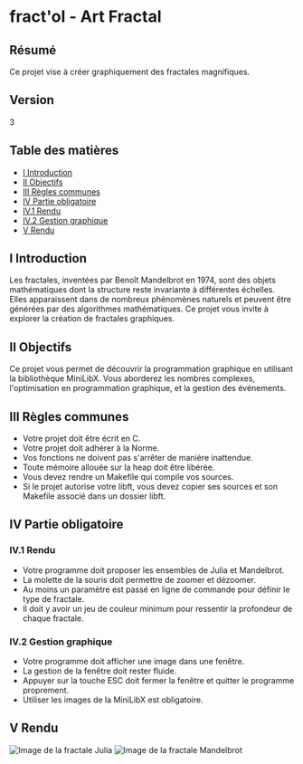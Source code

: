 # fract'ol - Art Fractal

## Résumé

Ce projet vise à créer graphiquement des fractales magnifiques.

## Version

3

## Table des matières

- [I Introduction](#i-introduction)
- [II Objectifs](#ii-objectifs)
- [III Règles communes](#iv-règles-communes)
- [IV Partie obligatoire](#v-partie-obligatoire)
 - [IV.1 Rendu](#v1-rendu)
 - [IV.2 Gestion graphique](#v2-gestion-graphique)
- [V Rendu](#vii-rendu-et-peer-evaluation)

## I Introduction

Les fractales, inventées par Benoît Mandelbrot en 1974, sont des objets mathématiques dont la structure reste invariante à différentes échelles. Elles apparaissent dans de nombreux phénomènes naturels et peuvent être générées par des algorithmes mathématiques. Ce projet vous invite à explorer la création de fractales graphiques.

## II Objectifs

Ce projet vous permet de découvrir la programmation graphique en utilisant la bibliothèque MiniLibX. Vous aborderez les nombres complexes, l'optimisation en programmation graphique, et la gestion des événements.

## III Règles communes

- Votre projet doit être écrit en C.
- Votre projet doit adhérer à la Norme.
- Vos fonctions ne doivent pas s'arrêter de manière inattendue.
- Toute mémoire allouée sur la heap doit être libérée.
- Vous devez rendre un Makefile qui compile vos sources.
- Si le projet autorise votre libft, vous devez copier ses sources et son Makefile associé dans un dossier libft.

## IV Partie obligatoire

### IV.1 Rendu

- Votre programme doit proposer les ensembles de Julia et Mandelbrot.
- La molette de la souris doit permettre de zoomer et dézoomer.
- Au moins un paramètre est passé en ligne de commande pour définir le type de fractale.
- Il doit y avoir un jeu de couleur minimum pour ressentir la profondeur de chaque fractale.

### IV.2 Gestion graphique

- Votre programme doit afficher une image dans une fenêtre.
- La gestion de la fenêtre doit rester fluide.
- Appuyer sur la touche ESC doit fermer la fenêtre et quitter le programme proprement.
- Utiliser les images de la MiniLibX est obligatoire.

## V Rendu

![Image de la fractale Julia](file.bfe:VAD2sO2qgbqPEXROeASsmsgnY0o0sDMJev7zFHhw)
![Image de la fractale Mandelbrot](QS8mvM8V5xQQpLc6cDCFXDWTiFzZ2H9skYkiJ/DpQtnM/uZ0)
